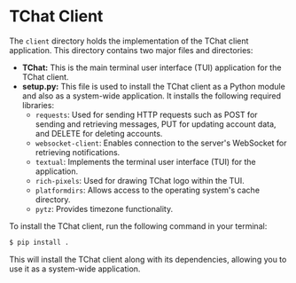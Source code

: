 # TChat Client

The `client` directory holds the implementation of the TChat client application. This directory contains two major files and directories:

- **TChat:** This is the main terminal user interface (TUI) application for the TChat client.
- **setup.py:** This file is used to install the TChat client as a Python module and also as a system-wide application. It installs the following required libraries:
    - `requests`: Used for sending HTTP requests such as POST for sending and retrieving messages, PUT for updating account data, and DELETE for deleting accounts.
    - `websocket-client`: Enables connection to the server's WebSocket for retrieving notifications.
	- `textual`: Implements the terminal user interface (TUI) for the application.
	- `rich-pixels`: Used for drawing TChat logo within the TUI.
	- `platformdirs`: Allows access to the operating system's cache directory.
	- `pytz`: Provides timezone functionality.


To install the TChat client, run the following command in your terminal:

```bash
$ pip install .
```
This will install the TChat client along with its dependencies, allowing you to use it as a system-wide application.